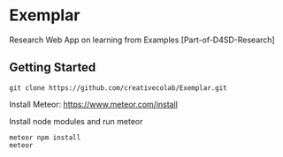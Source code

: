 # Exemplar
Research Web App on learning from Examples [Part-of-D4SD-Research]
## Getting Started
```
git clone https://github.com/creativecolab/Exemplar.git
```
Install Meteor: https://www.meteor.com/install

Install node modules and run meteor
```
meteor npm install
meteor
```
